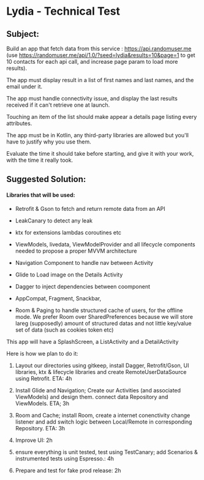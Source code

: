  
# Lydia - Technical Test

## Subject:

Build an app that fetch data from this service : https://api.randomuser.me (use https://randomuser.me/api/1.0/?seed=lydia&results=10&page=1 to get 10 contacts for each api call, and increase page param to load more results).

The app must display result in a list of first names and last names, and the email under it.

The app must handle connectivity issue, and display the last results received if it can't retrieve one at launch.

Touching an item of the list should make appear a details page listing every attributes.

The app must be in Kotlin, any third-party libraries are allowed but you'll have to justify why you use them.

Evaluate the time it should take before starting, and give it with your work, with the time it really took.

## Suggested Solution:

#### Libraries that will be used:

- Retrofit & Gson to fetch and return remote data from an API

- LeakCanary to detect any leak

- ktx for extensions lambdas coroutines etc

- ViewModels, livedata, ViewModelProvider and all lifecycle components needed to propose a proper MVVM architecture

- Navigation Component to handle nav between Activity

- Glide to Load image on the Details Activity

- Dagger to inject dependencies between coomponent

- AppCompat, Fragment, Snackbar,

- Room & Paging to handle structured cache of users, for the offline mode. We prefer Room over SharedPreferences because we will store lareg (supposedly) amount of structured datas and not little key/value set of data (such as cookies token etc)

This app will have a SplashScreen, a ListActivity and a DetailActivity

Here is how we plan to do it:

1. Layout our directories using gitkeep, install Dagger, Retrofit/Gson, UI libraries, ktx & lifecycle libraries and create RemoteUserDataSource using Retrofit. ETA: 4h

2. Install Glide and Navigation; Create our Activities (and associated ViewModels) and design them. connect data Repository and ViewModels. ETA; 3h

3. Room and Cache; install Room, create a internet conenctivity change listener and add switch logic between Local/Remote in corresponding Repository. ETA: 3h

4. Improve UI: 2h

5. ensure everything is unit tested, test using TestCanary; add Scenarios & instrumented tests using Espresso.: 4h

6. Prepare and test for fake prod release: 2h